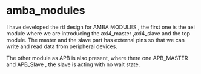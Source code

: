 # amba_modules
I have developed the rtl design for AMBA MODULES , the first one is the axi module where we are introducing the axi4_master ,axi4_slave and the top module. The master and the slave part has external pins so that we can write and read data from peripheral devices.


The other module as APB is also present, where there one APB_MASTER and APB_Slave , the slave is acting with no wait state.
